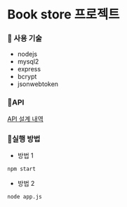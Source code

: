 # Book store 프로젝트

### 📘 사용 기술

- nodejs
- mysql2
- express
- bcrypt
- jsonwebtoken

### 📘API

[API 설계 내역](https://volcano-jackal-e15.notion.site/Book-store-API-8b1ce7974b434410a75d880b065e65a0?pvs=4)

### 📘실행 방법

- 방법 1

```bash
npm start
```

- 방법 2

```bash
node app.js
```
